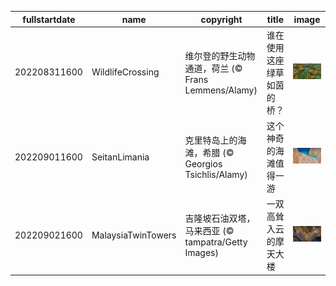 |fullstartdate|name|copyright|title|image|
|--|--|--|--|--|
202208311600|WildlifeCrossing|维尔登的野生动物通道，荷兰 (© Frans Lemmens/Alamy)|谁在使用这座绿草如茵的桥？|![](/zh-CN/2022/09/202208311600WildlifeCrossing.jpg)|
202209011600|SeitanLimania|克里特岛上的海滩，希腊 (© Georgios Tsichlis/Alamy)|这个神奇的海滩值得一游|![](/zh-CN/2022/09/202209011600SeitanLimania.jpg)|
202209021600|MalaysiaTwinTowers|吉隆坡石油双塔，马来西亚 (© tampatra/Getty Images)|一双高耸入云的摩天大楼|![](/zh-CN/2022/09/202209021600MalaysiaTwinTowers.jpg)|
